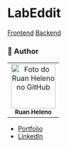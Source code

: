 # LabEddit

[Frontend](./frontend/)
[Backend](./backend/)

### :man: Author

<table>
  <tr>
    <td align="center">
      <a href="https://github.com/ruanHeleno">
        <img 
            src="https://github.com/RuanHeleno.png" 
            width="100px;" 
            alt="Foto do Ruan Heleno no GitHub" 
        /> <br />
        <sub> <b>Ruan Heleno</b> </sub>
      </a>
    </td>
  </tr>
</table>

- [Portfolio](https://ruanheleno.github.io)
- [LinkedIn](https://www.linkedin.com/in/ruanheleno/)
